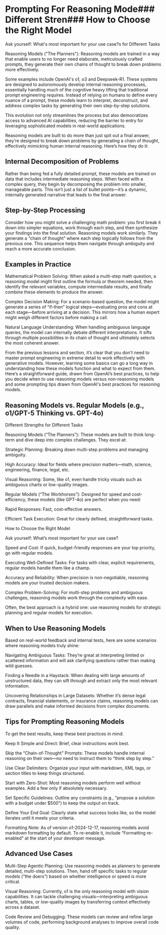 # Prompting For Reasoning Mode### Different Stren### How to Choose the Right Model

Ask yourself: What's most important for your use case?s for Different Tasks

Reasoning Models ("The Planners"):
Reasoning models are trained in a way that enable users to no longer need elaborate, meticulously crafted prompts, they generate their own chains of thought to break down problems more effectively.

Some examples include OpenAI's o1, o3 and Deepseek-R1. These systems are designed to autonomously develop internal reasoning processes, essentially handling much of the cognitive heavy lifting that traditional prompt engineering requires. Instead of relying on humans to define every nuance of a prompt, these models learn to interpret, deconstruct, and address complex tasks by generating their own step-by-step solutions.

This evolution not only streamlines the process but also democratizes access to advanced AI capabilities, reducing the barrier to entry for leveraging sophisticated models in real-world applications.

Reasoning models are built to do more than just spit out a final answer, they’re designed to break down problems by generating a chain of thought, effectively mimicking human internal reasoning. Here’s how they do it:

## Internal Decomposition of Problems

Rather than being fed a fully detailed prompt, these models are trained on data that includes intermediate reasoning steps. When faced with a complex query, they begin by decomposing the problem into smaller, manageable parts. This isn’t just a list of bullet points—it’s a dynamic, internally generated narrative that leads to the final answer.

## Step-by-Step Processing

Consider how you might solve a challenging math problem: you first break it down into simpler equations, work through each step, and then synthesize your findings into the final solution. Reasoning models work similarly. They generate a “chain of thought” where each step logically follows from the previous one. This sequence helps them navigate through ambiguity and reach a more accurate conclusion.

## Examples in Practice

Mathematical Problem Solving: When asked a multi-step math question, a reasoning model might first outline the formula or theorem needed, then identify the relevant variables, compute intermediate results, and finally combine these elements to produce the answer.

Complex Decision Making: For a scenario-based question, the model might generate a series of “if-then” logical steps—evaluating pros and cons at each stage—before arriving at a decision. This mirrors how a human expert might weigh different factors before making a call.

Natural Language Understanding: When handling ambiguous language queries, the model can internally debate different interpretations. It sifts through multiple possibilities in its chain of thought and ultimately selects the most coherent answer.

From the previous lessons and section, it’s clear that you don’t need to master prompt engineering in extreme detail to work effectively with generative models. However, learning some basics can go a long way in understanding how these models function and what to expect from them. Here’s a straightforward guide, drawn from OpenAI’s best practices, to help you decide when to use reasoning models versus non-reasoning models and some prompting tips drawn from OpenAI's best practices for reasoning models.

## Reasoning Models vs. Regular Models (e.g., o1/GPT-5 Thinking vs. GPT-4o)

Different Strengths for Different Tasks

Reasoning Models (“The Planners”):
These models are built to think long-term and dive deep into complex challenges. They excel at:

Strategic Planning: Breaking down multi-step problems and managing ambiguity.

High Accuracy: Ideal for fields where precision matters—math, science, engineering, finance, legal, etc.

Visual Reasoning: Some, like o1, even handle tricky visuals such as ambiguous charts or low-quality images.

Regular Models (“The Workhorses”):
Designed for speed and cost-efficiency, these models (like GPT-4o) are perfect when you need:

Rapid Responses: Fast, cost-effective answers.

Efficient Task Execution: Great for clearly defined, straightforward tasks.

How to Choose the Right Model

Ask yourself: What’s most important for your use case?

Speed and Cost:
If quick, budget-friendly responses are your top priority, go with regular models.

Executing Well-Defined Tasks:
For tasks with clear, explicit requirements, regular models handle them like a champ.

Accuracy and Reliability:
When precision is non-negotiable, reasoning models are your trusted decision makers.

Complex Problem-Solving:
For multi-step problems and ambiguous challenges, reasoning models work through the complexity with ease.

Often, the best approach is a hybrid one: use reasoning models for strategic planning and regular models for execution.

## When to Use Reasoning Models

Based on real-world feedback and internal tests, here are some scenarios where reasoning models truly shine:

Navigating Ambiguous Tasks:
They’re great at interpreting limited or scattered information and will ask clarifying questions rather than making wild guesses.

Finding a Needle in a Haystack:
When dealing with large amounts of unstructured data, they can sift through and extract only the most relevant information.

Uncovering Relationships in Large Datasets:
Whether it’s dense legal contracts, financial statements, or insurance claims, reasoning models can draw parallels and make informed decisions from complex documents.

## Tips for Prompting Reasoning Models

To get the best results, keep these best practices in mind:

Keep It Simple and Direct:
Brief, clear instructions work best.

Skip the “Chain-of-Thought” Prompts:
These models handle internal reasoning on their own—no need to instruct them to “think step by step.”

Use Clear Delimiters:
Organize your input with markdown, XML tags, or section titles to keep things structured.

Start with Zero-Shot:
Most reasoning models perform well without examples. Add a few only if absolutely necessary.

Set Specific Guidelines:
Outline any constraints (e.g., “propose a solution with a budget under $500”) to keep the output on track.

Define Your End Goal:
Clearly state what success looks like, so the model iterates until it meets your criteria.

Formatting Note:
As of version o1-2024-12-17, reasoning models avoid markdown formatting by default. To re-enable it, include “Formatting re-enabled” at the start of your developer message.

## Advanced Use Cases

Multi-Step Agentic Planning:
Use reasoning models as planners to generate detailed, multi-step solutions. Then, hand off specific tasks to regular models (“the doers”) based on whether intelligence or speed is more critical.

Visual Reasoning:
Currently, o1 is the only reasoning model with vision capabilities. It can tackle challenging visuals—interpreting ambiguous charts, tables, or low-quality images by transferring context effectively across a dataset.

Code Review and Debugging:
These models can review and refine large volumes of code, performing background analyses to improve overall code quality.